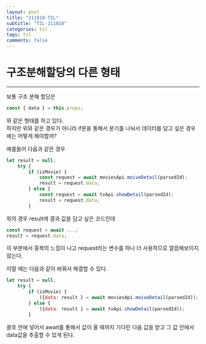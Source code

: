 ```yaml
---
layout: post
title: "211018-TIL"
subtitle: "TIL-211018"
categories: til
tags: til
comments: false
---
```


# 구조분해할당의 다른 형태
---
보통 구조 분해 할당은       
```js
const { data } = this.props;
```
와 같은 형태를 하고 있다.       
하지만 위와 같은 경우가 아니라 if문을 통해서 분기를 나눠서 데이터를 담고 싶은 경우에는 어떻게 해야할까?     

예를들어 다음과 같은 경우
```js
let result = null;
    try {
        if (isMovie) {
            const request = await moviesApi.moiveDetail(parsedId);
            result = request.data;
        } else {
            const request = await tvApi.showDetail(parsedId);
            result = request.data;
        }
```            
위의 경우 result에 결과 값을 담고 싶은 코드인데 
```js
const request = await ...;
result = request.data;
```
이 부분에서 중복의 느낌이 나고 request라는 변수를 하나 더 사용하므로 깔끔해보이지 않는다.     

이럴 때는 다음과 같이 바꿔서 해결할 수 있다.        
```js
let result = null;
    try {
        if (isMovie) {
            ({data: result } = await moviesApi.moiveDetail(parsedId));            
        } else {
            ({data: result } = await tvApi.showDetail(parsedId));            
        }
```
괄호 안에 넣어서 await를 통해서 값이 올 때까지 기다린 다음 값을 받고 그 값 안에서 data값을 추출할 수 있게 된다.     